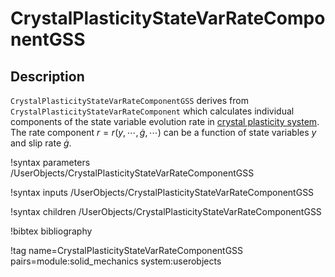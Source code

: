 # CrystalPlasticityStateVarRateComponentGSS

## Description

`CrystalPlasticityStateVarRateComponentGSS` derives from `CrystalPlasticityStateVarRateComponent` which calculates individual components of the state variable evolution rate in [crystal plasticity system](FiniteStrainUObasedCP.md). The rate component $r = r(y,\cdots, \dot{g}, \cdots)$ can be a function of state variables $y$ and slip rate $\dot{g}$.  

!syntax parameters /UserObjects/CrystalPlasticityStateVarRateComponentGSS

!syntax inputs /UserObjects/CrystalPlasticityStateVarRateComponentGSS

!syntax children /UserObjects/CrystalPlasticityStateVarRateComponentGSS

!bibtex bibliography

!tag name=CrystalPlasticityStateVarRateComponentGSS pairs=module:solid_mechanics system:userobjects
